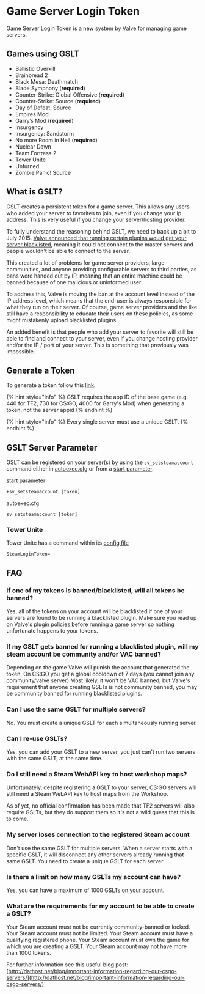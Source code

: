 # Game Server Login Token

Game Server Login Token is a new system by Valve for managing game servers.

## Games using GSLT

-   Ballistic Overkill
-   Brainbread 2
-   Black Mesa: Deathmatch
-   Blade Symphony (**required**)
-   Counter-Strike: Global Offensive (**required**)
-   Counter-Strike: Source (**required**)
-   Day of Defeat: Source
-   Empires Mod
-   Garry’s Mod (**required**)
-   Insurgency
-   Insurgency: Sandstorm
-   No more Room in Hell (**required**)
-   Nuclear Dawn
-   Team Fortress 2
-   Tower Unite
-   Unturned
-   Zombie Panic! Source

## What is GSLT?

GSLT creates a persistent token for a game server. This allows any users who added your server to favorites to join, even if you change your ip address. This is very useful if you change your server/hosting provider.

To fully understand the reasoning behind GSLT, we need to back up a bit to July 2015. [Valve announced that running certain plugins would get your server blacklisted](http://dathost.net/blog/important-information-regarding-our-csgo-servers/), meaning it could not connect to the master servers and people wouldn't be able to connect to the server.

This created a lot of problems for game server providers, large communities, and anyone providing configurable servers to third parties, as bans were handed out by IP, meaning that an entire machine could be banned because of one malicious or uninformed user.

To address this, Valve is moving the ban at the account level instead of the IP address level, which means that the end-user is always responsible for what they run on their server. Of course, game server providers and the like still have a responsibility to educate their users on these policies, as some might mistakenly upload blacklisted plugins.

An added benefit is that people who add your server to favorite will still be able to find and connect to your server, even if you change hosting provider and/or the IP / port of your server. This is something that previously was impossible.

## Generate a Token

To generate a token follow this [link](http://steamcommunity.com/dev/managegameservers).

{% hint style="info" %}
GSLT requires the app ID of the base game (e.g. 440 for TF2, 730 for CS:GO, 4000 for Garry's Mod) when generating a token, not the server appid
{% endhint %}

{% hint style="info" %}
Every single server must use a unique GSLT.
{% endhint %}

## GSLT Server Parameter

GSLT can be registered on your server(s) by using the `sv_setsteamaccount` command either in [autoexec.cfg](../configuration/game-server-config.md) or from a [start parameter](../configuration/start-parameters.md).

start parameter

`+sv_setsteamaccount [token]`

autoexec.cfg

`sv_setsteamaccount [token]`

### Tower Unite

Tower Unite has a command within its [config file](../configuration/game-server-config.md)

`SteamLoginToken=`

## FAQ

### If one of my tokens is banned/blacklisted, will all tokens be banned?

Yes, all of the tokens on your account will be blacklisted if one of your servers are found to be running a blacklisted plugin. Make sure you read up on Valve's plugin policies before running a game server so nothing unfortunate happens to your tokens.

### If my GSLT gets banned for running a blacklisted plugin, will my steam account be community and/or VAC banned?

Depending on the game Valve will punish the account that generated the token, On CS:GO you get a global cooldown of 7 days (you cannot join any community/valve server) Most likely, it won't be VAC banned, but Valve's requirement that anyone creating GSLTs is not community banned, you may be community banned for running blacklisted plugins.

### Can I use the same GSLT for multiple servers?

No. You must create a unique GSLT for each simultaneously running server.

### Can I re-use GSLTs?

Yes, you can add your GSLT to a new server, you just can't run two servers with the same GSLT, at the same time.

### Do I still need a Steam WebAPI key to host workshop maps?

Unfortunately, despite registering a GSLT to your server, CS:GO servers will still need a Steam WebAPI key to host maps from the Workshop.

As of yet, no official confirmation has been made that TF2 servers will also require GSLTs, but they do support them so it's not a wild guess that this is to come.

### My server loses connection to the registered Steam account

Don't use the same GSLT for multiple servers. When a server starts with a specific GSLT, it will disconnect any other servers already running that same GSLT. You need to create a unique GSLT for each server.

### Is there a limit on how many GSLTs my account can have?

Yes, you can have a maximum of 1000 GSLTs on your account.

### What are the requirements for my account to be able to create a GSLT?

Your Steam account must not be currently community-banned or locked. Your Steam account must not be limited. Your Steam account must have a qualifying registered phone. Your Steam account must own the game for which you are creating a GSLT. Your Steam account may not have more than 1000 tokens.

For further information see this useful blog post: [http://dathost.net/blog/important-information-regarding-our-csgo-servers/](http://dathost.net/blog/important-information-regarding-our-csgo-servers/)
